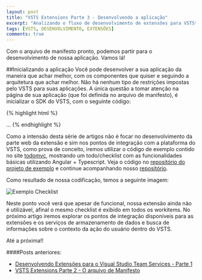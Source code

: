 ```yaml
---
layout: post
title: "VSTS Extensions Parte 3 - Desenvolvendo a aplicação"
excerpt: "Analizando o fluxo de desenvolvimento de extensões para VSTS"
tags: [VSTS, DESENVOLVIMENTO, EXTENSÕES]
comments: true
---
```


Com o arquivo de manifesto pronto, podemos partir para o desenvolvimento de nossa aplicação. Vamos lá!

##Inicializando a aplicação
Você pode desenvolver a sua aplicação da maneira que achar melhor, com os componentes que quiser e seguindo a arquitetura que achar melhor. Não há nenhum tipo de restrições impostas pelo VSTS para suas aplicações. A única questão a tomar atenção na página de sua aplicação (que foi definida no arquivo de manifesto), é inicializar o SDK do VSTS, com o seguinte código:

{% highlight html %}
<body>
    <script type="text/javascript">
        // Initialize the VSS sdk
        VSS.init({
            setupModuleLoader: true,
            moduleLoaderConfig: {
                paths: {
                    "Scripts": "scripts"
                }
            }
        });
        // Wait for the SDK to be initialized
        VSS.ready(function () {
            require(["Scripts/app"], function (app) { });
        });
    </script>
    ...
</body>
{% endhighlight %}


Como a intensão desta série de artigos não é focar no desenvolvimento da parte web da extensão e sim nos pontos de integração com a plataforma do VSTS, como prova de conceito, iremos utilizar o código de exemplo contido no site [todomvc](http://todomvc.com/examples/typescript-angular/), mostrando um todo/checklist com as funcionalidades básicas utilizando Angular + Typescript. Veja o código no [repositório do projeto de exemplo](https://github.com/tastejs/todomvc/tree/gh-pages/examples/typescript-angular) e continue acompanhando nosso [repositório](https://github.com/GersonDias/vso-workItemChecklist).

Como resultado de nossa codificação, temos a seguinte imagem:

![Exemplo Checklist]({{site.url}}\images\Extensions\Checklist-Sample.png)
 
Neste ponto você verá que apesar de funcional, nossa extensão ainda não é utilizável, afinal o mesmo checklist é exibido em todos os workitems. No próximo artigo iremos explorar os pontos de integração disponíveis para as extensões e os serviços de armazenamento de dados e busca de informações sobre o contexto da ação do usuário dentro do VSTS.

Até a próxima!!

####Posts anteriores:
* [Desenvolvendo Extensões para o Visual Studio Team Services - Parte 1](http://blog.gersondias.net/Desenvolvendo-Extensoes-Para-O-Visual-Studio-Team-Services/) 
* [VSTS Extensions Parte 2 - O arquivo de Manifesto](http://blog.gersondias.net/VSSExtensions-O-Manifesto/)

